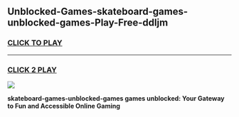 
## Unblocked-Games-skateboard-games-unblocked-games-Play-Free-ddljm
<h3>
<a href="https://premium76.site?title=skateboard-games-unblocked-games&ref=10A">CLICK TO PLAY</a></h3>
<hr>

<h3>
<a href="https://premium76.site?title=skateboard-games-unblocked-games&ref=10A">CLICK 2 PLAY</a>
  
</h3>

<a href="https://premium76.site?title=skateboard-games-unblocked-games&ref=10A"><img src="https://clearcache.store/games.png"></a>


**skateboard-games-unblocked-games games unblocked: Your Gateway to Fun and Accessible Online Gaming**
